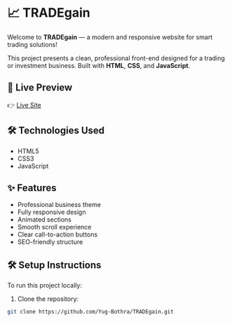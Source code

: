 # 📈 TRADEgain

Welcome to **TRADEgain** — a modern and responsive website for smart trading solutions!

This project presents a clean, professional front-end designed for a trading or investment business. Built with **HTML**, **CSS**, and **JavaScript**.

## 🚀 Live Preview

👉 [Live Site](https://yug-bothra.github.io/TRADEgain/)
## 🛠️ Technologies Used

- HTML5
- CSS3
- JavaScript

## ✨ Features

- Professional business theme
- Fully responsive design
- Animated sections
- Smooth scroll experience
- Clear call-to-action buttons
- SEO-friendly structure

## 🛠️ Setup Instructions

To run this project locally:

1. Clone the repository:

```bash
git clone https://github.com/Yug-Bothra/TRADEgain.git
